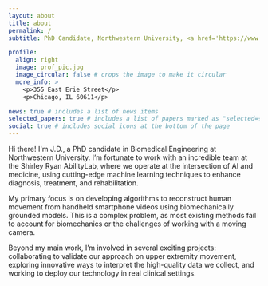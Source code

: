 ```yaml
---
layout: about
title: about
permalink: /
subtitle: PhD Candidate, Northwestern University, <a href='https://www.sralab.org/'>Shirley Ryan AbilityLab</a>

profile:
  align: right
  image: prof_pic.jpg
  image_circular: false # crops the image to make it circular
  more_info: >
    <p>355 East Erie Street</p>
    <p>Chicago, IL 60611</p>

news: true # includes a list of news items
selected_papers: true # includes a list of papers marked as "selected={true}"
social: true # includes social icons at the bottom of the page
---
```


<!-- Hi there! I'm J.D., a PhD candidate in Biomedical Engineering at Northwestern University. I work with a great team at the Shirley Ryan AbilityLab at the intersection of AI and medicine, leveraging modern machine learning approaches to improve diagnosis, treatment and rehabilitation.

A problem with motion capture is that it is either not accessible or not intrepretible. My main focus is developing algorithms to reconstruct movement captured from a handheld smartphone video using biomechanically grounded models. This is a complicated problem as most existing algorithms do not consider biomechanics nor a moving camera.

I also have my irons in a number of other fires: validating our approach on the upper extremity with collaborators, thinking of ways to intrepret the high quality data we collect, and deploying our technology to actual clinics. -->

Hi there! I'm J.D., a PhD candidate in Biomedical Engineering at Northwestern University. I’m fortunate to work with an incredible team at the Shirley Ryan AbilityLab, where we operate at the intersection of AI and medicine, using cutting-edge machine learning techniques to enhance diagnosis, treatment, and rehabilitation.

 My primary focus is on developing algorithms to reconstruct human movement from handheld smartphone videos using biomechanically grounded models. This is a complex problem, as most existing methods fail to account for biomechanics or the challenges of working with a moving camera.

Beyond my main work, I’m involved in several exciting projects: collaborating to validate our approach on upper extremity movement, exploring innovative ways to interpret the high-quality data we collect, and working to deploy our technology in real clinical settings.

<!-- Write your biography here. Tell the world about yourself. Link to your favorite [subreddit](http://reddit.com). You can put a picture in, too. The code is already in, just name your picture `prof_pic.jpg` and put it in the `img/` folder.

Put your address / P.O. box / other info right below your picture. You can also disable any of these elements by editing `profile` property of the YAML header of your `_pages/about.md`. Edit `_bibliography/papers.bib` and Jekyll will render your [publications page](/al-folio/publications/) automatically.

Link to your social media connections, too. This theme is set up to use [Font Awesome icons](https://fontawesome.com/) and [Academicons](https://jpswalsh.github.io/academicons/), like the ones below. Add your Facebook, Twitter, LinkedIn, Google Scholar, or just disable all of them. -->
